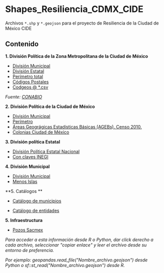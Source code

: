 # Shapes_Resiliencia_CDMX_CIDE
Archivos `*.shp` y `*.geojson` para el proyecto de Resiliencia de la Ciudad de México CIDE


## Contenido

**1. División Política de la Zona Metropolitana de la Ciudad de México**

* [División Municipal](https://github.com/JuveCampos/Shapes_Resiliencia_CDMX_CIDE/raw/master/Zona%20Metropolitana/EdosZM.geojson)
* [División Estatal](https://github.com/JuveCampos/Shapes_Resiliencia_CDMX_CIDE/raw/master/Zona%20Metropolitana/EstadosZMVM.geojson)
* [Perímetro total](https://github.com/JuveCampos/Shapes_Resiliencia_CDMX_CIDE/raw/master/Zona%20Metropolitana/ZMVM_shell.geojson)
* [Códigos Postales](https://raw.githubusercontent.com/JuveCampos/Shapes_Resiliencia_CDMX_CIDE/master/geojsons/Division%20Politica/cp_zona_metropolitana.geojson)
* [Codgeos @ *.csv](https://raw.githubusercontent.com/JuveCampos/Shapes_Resiliencia_CDMX_CIDE/master/Archivos/mpios_codgeo.csv)

_Fuente: [CONABIO](http://www.conabio.gob.mx/informacion/gis/)_

**2. División Política de la Ciudad de México**

* [División Municipal](https://github.com/JuveCampos/Shapes_Resiliencia_CDMX_CIDE/raw/master/Shape%20Ciudad%20de%20México/CDMX_mpal.geojson)
* [Perímetro](https://github.com/JuveCampos/Shapes_Resiliencia_CDMX_CIDE/raw/master/Shape%20Ciudad%20de%20México/CDMX_perimetro.geojson)
* [Áreas Geográgicas Estadísticas Básicas (AGEBs). Censo 2010.](https://github.com/JuveCampos/Shapes_Resiliencia_CDMX_CIDE/raw/master/Zona%20Metropolitana/Ageb.geojson)
* [Colonias Ciudad de México](https://raw.githubusercontent.com/JuveCampos/Shapes_Resiliencia_CDMX_CIDE/master/geojsons/Division%20Politica/Poligono_colonias.geojson)

**3. División política Estatal**

* [División Política Estatal Nacional](https://github.com/JuveCampos/MexicoSinIslas/raw/master/Sin_islas.geojson)
* [Con claves INEGI](https://raw.githubusercontent.com/JuveCampos/Shapes_Resiliencia_CDMX_CIDE/master/geojsons/Division%20Politica/DivisionEstatal.geojson)


**4. División Municipal**

* [División Municipal](https://raw.githubusercontent.com/JuveCampos/Shapes_Resiliencia_CDMX_CIDE/master/geojsons/Division%20Politica/mpios2.geojson)
* [Menos Islas](https://raw.githubusercontent.com/JuveCampos/Shapes_Resiliencia_CDMX_CIDE/master/geojsons/Division%20Politica/mpios_con_menos_islas_aun.geojson)

**5. Catálogos **


* [Catálogo de municipios](https://raw.githubusercontent.com/JuveCampos/Shapes_Resiliencia_CDMX_CIDE/master/Datos/cat_mun_revisado.csv)

* [Catálogo de entidades](https://raw.githubusercontent.com/JuveCampos/Shapes_Resiliencia_CDMX_CIDE/master/Datos/cat_edos.csv)

**5. Infraestructura**

* [Pozos Sacmex](https://github.com/JuveCampos/Shapes_Resiliencia_CDMX_CIDE/raw/master/Infraestructura/Pozos_Sacmex2.geojson)


_Para acceder a esta información desde R o Python, dar click derecho a cada archivo, seleccionar "copiar enlace" y leer el archivo desde su entorno de preferencia._

_Por ejemplo: geopandas.read_file("Nombre_archivo.geojson") desde Python o sf::st_read("Nombre_archivo.geojson") desde R._


